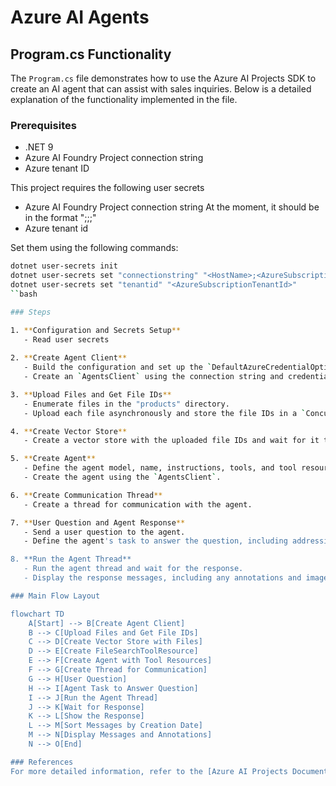 # Azure AI Agents

## Program.cs Functionality

The `Program.cs` file demonstrates how to use the Azure AI Projects SDK to create an AI agent that can assist with sales inquiries. Below is a detailed explanation of the functionality implemented in the file.

### Prerequisites
- .NET 9
- Azure AI Foundry Project connection string
- Azure tenant ID

This project requires the following user secrets
- Azure AI Foundry Project connection string
  At the moment, it should be in the format "<HostName>;<AzureSubscriptionId>;<ResourceGroup>;<ProjectName>"
 - Azure tenant id

Set them using the following commands:

```bash
dotnet user-secrets init
dotnet user-secrets set "connectionstring" "<HostName>;<AzureSubscriptionId>;<ResourceGroup>;<ProjectName>"
dotnet user-secrets set "tenantid" "<AzureSubscriptionTenantId>"
``bash

### Steps

1. **Configuration and Secrets Setup**
   - Read user secrets
     
2. **Create Agent Client**
   - Build the configuration and set up the `DefaultAzureCredentialOptions` with the tenant ID.
   - Create an `AgentsClient` using the connection string and credentials.

3. **Upload Files and Get File IDs**
   - Enumerate files in the "products" directory.
   - Upload each file asynchronously and store the file IDs in a `ConcurrentBag`.

4. **Create Vector Store**
   - Create a vector store with the uploaded file IDs and wait for it to be processed.

5. **Create Agent**
   - Define the agent model, name, instructions, tools, and tool resources.
   - Create the agent using the `AgentsClient`.

6. **Create Communication Thread**
   - Create a thread for communication with the agent.

7. **User Question and Agent Response**
   - Send a user question to the agent.
   - Define the agent's task to answer the question, including addressing the user by name and suggesting products from the catalog.

8. **Run the Agent Thread**
   - Run the agent thread and wait for the response.
   - Display the response messages, including any annotations and images.

### Main Flow Layout

flowchart TD
    A[Start] --> B[Create Agent Client]
    B --> C[Upload Files and Get File IDs]
    C --> D[Create Vector Store with Files]
    D --> E[Create FileSearchToolResource]
    E --> F[Create Agent with Tool Resources]
    F --> G[Create Thread for Communication]
    G --> H[User Question]
    H --> I[Agent Task to Answer Question]
    I --> J[Run the Agent Thread]
    J --> K[Wait for Response]
    K --> L[Show the Response]
    L --> M[Sort Messages by Creation Date]
    M --> N[Display Messages and Annotations]
    N --> O[End]

### References
For more detailed information, refer to the [Azure AI Projects Documentation](https://learn.microsoft.com/en-us/dotnet/api/overview/azure/ai.projects-readme?context=%2Fazure%2Fai-services%2Fagents%2Fcontext%2Fcontext&view=azure-dotnet-preview).


